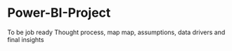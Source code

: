 # Power-BI-Project
To be job ready
Thought process, map map, assumptions, data drivers and final insights
